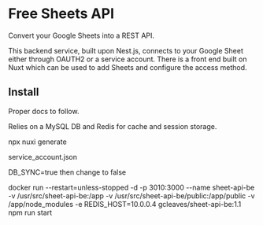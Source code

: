 # Free Sheets API
Convert your Google Sheets into a REST API.

This backend service, built upon Nest.js, connects to your Google Sheet either through OAUTH2 
or a service account. There is a front end built on Nuxt which can be used to add 
Sheets and configure the access method.

## Install
Proper docs to follow.

Relies on a MySQL DB and Redis for cache and session storage.

npx nuxi generate

service_account.json

DB_SYNC=true then change to false

docker run  --restart=unless-stopped -d -p 3010:3000 --name sheet-api-be -v /usr/src/sheet-api-be:/app -v /usr/src/sheet-api-be/public:/app/public -v /app/node_modules -e REDIS_HOST=10.0.0.4 gcleaves/sheet-api-be:1.1 npm run start
